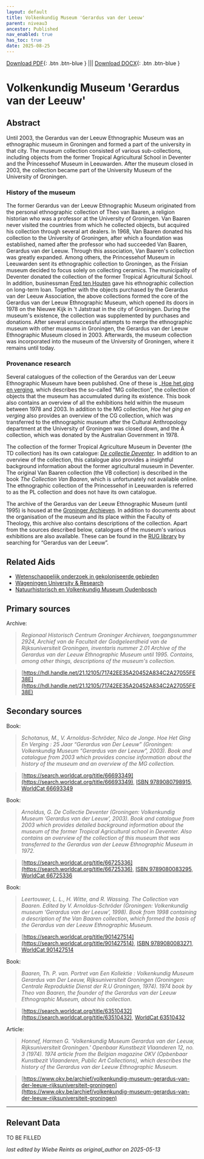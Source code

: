 ```yaml
---
layout: default
title: Volkenkundig Museum 'Gerardus van der Leeuw'
parent: niveau3
ancestor: Published
nav_enabled: true
has_toc: true
date: 2025-08-25
--- 
```



[Download PDF](https://raw.githubusercontent.com/colonial-heritage/research-guides-dev/refs/heads/main/EXPORTS/published/PDF/niveau3/English/GerardusLeeuw.pdf){: .btn .btn-blue } |||    [Download DOCX](https://raw.githubusercontent.com/colonial-heritage/research-guides-dev/refs/heads/main/EXPORTS/published/DOCX/niveau3/English/GerardusLeeuw.docx){: .btn .btn-blue }


# Volkenkundig Museum 'Gerardus van der Leeuw'


## Abstract

Until 2003, the Gerardus van der Leeuw Ethnographic Museum was an ethnographic museum in Groningen and formed a part of the university in that city. The museum collection consisted of various sub-collections, including objects from the former Tropical Agricultural School in Deventer and the Princessehof Museum in Leeuwarden. After the museum closed in 2003, the collection became part of the University Museum of the University of Groningen.

### History of the museum

The former Gerardus van der Leeuw Ethnographic Museum originated from the personal ethnographic collection of Theo van Baaren, a religion historian who was a professor at the University of Groningen. Van Baaren never visited the countries from which he collected objects, but acquired his collection through several art dealers. In 1968, Van Baaren donated his collection to the University of Groningen, after which a foundation was established, named after the professor who had succeeded Van Baaren, Gerardus van der Leeuw. Through this association, Van Baaren's collection was greatly expanded. Among others, the Princessehof Museum in Leeuwarden sent its ethnographic collection to Groningen, as the Frisian museum decided to focus solely on collecting ceramics. The municipality of Deventer donated the collection of the former Tropical Agricultural School. In addition, businessman [Fred ten Houten](http://www.wikidata.org/entity/Q2321417) gave his ethnographic collection on long-term loan. Together with the objects purchased by the Gerardus van der Leeuw Association, the above collections formed the core of the Gerardus van der Leeuw Ethnographic Museum, which opened its doors in 1978 on the Nieuwe Kijk in 't Jatstraat in the city of Groningen. During the museum's existence, the collection was supplemented by purchases and donations. After several unsuccessful attempts to merge the ethnographic museum with other museums in Groningen, the Gerardus van der Leeuw Ethnographic Museum closed in 2003. Afterwards, the museum collection was incorporated into the museum of the University of Groningen, where it remains until today.

### Provenance research

Several catalogues of the collection of the Gerardus van der Leeuw Ethnographic Museum have been published. One of these is _[Hoe het ging en verging](https://www.rug.nl/museum/collecties/volkenkunde/pdf/MGcatalogusLR.pdf), which describes the so-called “MG collection”, the collection of objects that the museum has accumulated during its existence. This book also contains an overview of all the exhibitions held within the museum between 1978 and 2003. In addition to the MG collection, _Hoe het ging en verging_ also provides an overview of the CG collection, which was transferred to the ethnographic museum after the Cultural Anthropology department at the University of Groningen was closed down, and the A collection, which was donated by the Australian Government in 1978.

The collection of the former Tropical Agriculture Museum in Deventer (the TD collection) has its own catalogue: _[De collectie Deventer](https://www.rug.nl/society-business/university-museum/collections/ethnological/pdf/tdcatalogus.pdf)_. In addition to an overview of the collection, this catalogue also provides a insightful background information about the former agricultural museum in Deventer. The original Van Baaren collection (the VB collection) is described in the book _The Collection Van Baaren_, which is unfortunately not available online. The ethnographic collection of the Princessehof in Leeuwarden is referred to as the PL collection and does not have its own catalogue.

The archive of the Gerardus van der Leeuw Ethnographic Museum (until 1995) is housed at the [Groninger Archieven](https://hdl.handle.net/21.12105/71742EE35A20452A834C2A27055FE38E). In addition to documents about the organisation of the museum and its place within the Faculty of Theology, this archive also contains descriptions of the collection. Apart from the sources described below, catalogues of the museum's various exhibitions are also available. These can be found in the [RUG library](https://rug.on.worldcat.org/discovery) by searching for “Gerardus van der Leeuw”.


## Related Aids

 - [Wetenschappelijk onderzoek in gekoloniseerde gebieden](niveau2/English/Science_20240821.yml)  
 - [Wageningen University & Research](niveau3/English/WageningenUniversity_20240508.yml)  
 - [Natuurhistorisch en Volkenkundig Museum Oudenbosch](niveau3/English/MOudenbosch_20250603.yml)  

## Primary sources

Archive:
  > *Regionaal Historisch Centrum Groninger Archieven, toegangsnummer 2924, Archief van de Faculteit der Godgeleerdheid van de Rijksuniversiteit Groningen, inventaris nummer 2.01*
  > _Archive of the Gerardus van der Leeuw Ethnographic Museum until 1995. Contains, among other things, descriptions of the museum's collection._  

  > [https://hdl.handle.net/21.12105/71742EE35A20452A834C2A27055FE38E](https://hdl.handle.net/21.12105/71742EE35A20452A834C2A27055FE38E)

## Secondary sources

Book:
  > *Schotanus, M., V. Arnoldus-Schröder, Nico de Jonge. Hoe Het Ging En Verging : 25 Jaar “Gerardus van Der Leeuw” (Groningen: Volkenkundig Museum “Gerardus van der Leeuw”, 2003).*
  > _Book and catalogue from 2003 which provides concise information about the history of the museum and an overview of the MG collection._  

  > [https://search.worldcat.org/title/66693349](https://search.worldcat.org/title/66693349), [ISBN 9789080798915](https://isbnsearch.org/isbn/9789080798915), [WorldCat 66693349](https://search.worldcat.org/title/66693349)

Book:
  > *Arnoldus, G. De Collectie Deventer (Groningen: Volkenkundig Museum ‘Gerardus van der Leeuw’, 2003).*
  > _Book and catalogue from 2003 which provides detailed background information about the museum of the former Tropical Agricultural school in Deventer. Also contains an overview of the collection of this museum that was transferred to the Gerardus van der Leeuw Ethnographic Museum in 1972._  

  > [https://search.worldcat.org/title/66725336](https://search.worldcat.org/title/66725336), [ISBN 9789080083295](https://isbnsearch.org/isbn/9789080083295), [WorldCat 66725336](https://search.worldcat.org/title/66725336)

Book:
  > *Leertouwer, L. L., H. Witte, and R. Wassing. The Collection van Baaren. Edited by V. Arnoldus-Schröder (Groningen: Volkenkundig museum ‘Gerardus van der Leeuw’, 1998).*
  > _Book from 1998 containing a description of the Van Baaren collection, which formed the basis of the Gerardus van der Leeuw Ethnographic Museum._  

  > [https://search.worldcat.org/title/901427514](https://search.worldcat.org/title/901427514), [ISBN 9789080083271](https://isbnsearch.org/isbn/9789080083271), [WorldCat 901427514](https://search.worldcat.org/title/901427514)

Book:
  > *Baaren, Th. P. van. Portret van Een Kollektie : Volkenkundig Museum Gerardus van Der Leeuw, Rijksuniversiteit Groningen (Groningen: Centrale Reproduktie Dienst der R.U Groningen, 1974).*
  > _1974 book by Theo van Baaren, the founder of the Gerardus van der Leeuw Ethnographic Museum, about his collection._  

  > [https://search.worldcat.org/title/63510432](https://search.worldcat.org/title/63510432), [WorldCat 63510432](https://search.worldcat.org/title/63510432)

Article:
  > *Honnef, Harmen G. 'Volkenkundig Museum Gerardus van der Leeuw, Rijksuniversiteit Groningen.' Openbaar Kunstbezit Vlaanderen 12, no. 3 (1974).*
  > _1974 article from the Belgian magazine OKV (Opbenbaar Kunstbezit Vlaanderen, Public Art Collections), which describes the history of the Gerardus van der Leeuw Ethnographic Museum._  

  > [https://www.okv.be/archief/volkenkundig-museum-gerardus-van-der-leeuw-rijksuniversiteit-groningen](https://www.okv.be/archief/volkenkundig-museum-gerardus-van-der-leeuw-rijksuniversiteit-groningen)



---
## Relevant Data 
TO BE FILLED

_last edited by Wiebe Reints as original_author on 2025-05-13_
        